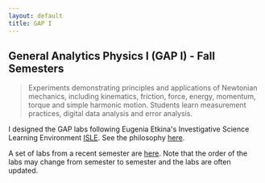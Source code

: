 ```yaml
---
layout: default
title: GAP I
---
```

## General Analytics Physics I (GAP I)  - Fall Semesters

> Experiments demonstrating principles and applications of Newtonian mechanics, 
> including kinematics, friction, force, energy, momentum, torque and simple harmonic 
> motion. 
> Students learn measurement practices, digital data analysis and error analysis.

I designed the GAP labs following Eugenia Etkina&#39;s Investigative Science Learning 
Environment [ISLE](http://paer.rutgers.edu). 
See the philosophy [here](philosophy.html).

A set of labs from a recent semester are [here](labs2015.zip). Note that the order of
the labs may change from semester to semester and the labs are often updated.
